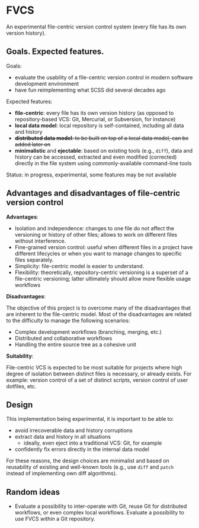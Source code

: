 # FVCS

An experimental file-centric version control system (every file has its own
version history).

## Goals. Expected features.

Goals:

 - evaluate the usability of a file-centric version control in modern software
   development environment
 - have fun reimplementing what SCSS did several decades ago

Expected features:

 - **file-centric**: every file has its own version history (as opposed to
   repository-based VCS: Git, Mercurial, or Subversion, for instance)
 - **local data model**: local repository is self-contained, including all data
   and history
 - ~~**distributed data model**: to be built on top of a local data model, can
   be added later on~~
 - **minimalistic** and **ejectable**: based on existing tools (e.g., `diff`),
   data and history can be accessed, extracted and even modified (corrected)
   directly in the file system using commonly-available command-line tools

Status: in progress, experimental, some features may be not available

## Advantages and disadvantages of file-centric version control

**Advantages**:

 - Isolation and independence: changes to one file do not affect the versioning
   or history of other files; allows to work on different files without
   interference.
 - Fine-grained version control: useful when different files in a project have
   different lifecycles or when you want to manage changes to specific files
   separately.
 - Simplicity: file-centric model is easier to understand.
 - Flexibility: theoretically, repository-centric versioning is a superset of a
   file-centric versioning; latter ultimately should allow more flexible usage
   workflows

**Disadvantages**:

The objective of this project is to overcome many of the disadvantages that are
inherent to the file-centric model. Most of the disadvantages are related to
the difficulty to manage the following scenarios:

 - Complex development workflows (branching, merging, etc.)
 - Distributed and collaborative workflows
 - Handling the entire source tree as a cohesive unit

**Suitability**:

File-centric VCS is expected to be most suitable for projects where high degree
of isolation between distinct files is necessary, or already exists. For
example: version control of a set of distinct scripts, version control of user
dotfiles, etc.

## Design

This implementation being experimental, it is important to be able to:

 - avoid irrecoverable data and history corruptions
 - extract data and history in all situations
   - ideally, even eject into a traditional VCS: Git, for example
 - confidently fix errors directly in the internal data model

For these reasons, the design choices are minimalist and based on reusability
of existing and well-known tools (e.g., use `diff` and `patch` instead of
implementing own diff algorithms).

## Random ideas

 - Evaluate a possibility to inter-operate with Git, reuse Git for distributed
   workflows, or even complex local workflows. Evaluate a possibility to use
   FVCS *within* a Git repository.
